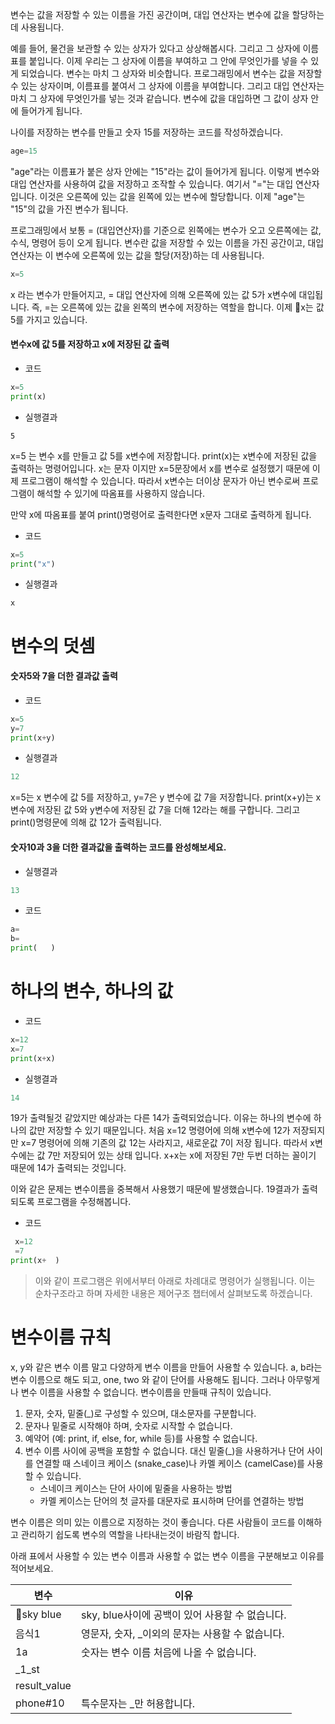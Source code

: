 변수는 값을 저장할 수 있는 이름을 가진 공간이며, 대입 연산자는 변수에 값을 할당하는 데 사용됩니다. 

예를 들어, 물건을 보관할 수 있는 상자가 있다고 상상해봅시다. 그리고 그 상자에 이름표를 붙입니다. 이제 우리는 그 상자에 이름을 부여하고 그 안에 무엇인가를 넣을 수 있게 되었습니다. 변수는 마치 그 상자와 비슷합니다. 프로그래밍에서 변수는 값을 저장할 수 있는 상자이며, 이름표를 붙여서 그 상자에 이름을 부여합니다. 그리고 대입 연산자는 마치 그 상자에 무엇인가를 넣는 것과 같습니다. 변수에 값을 대입하면 그 값이 상자 안에 들어가게 됩니다.

나이를 저장하는 변수를 만들고 숫자 15를 저장하는 코드를 작성하겠습니다.
```Python
age=15
```
"age"라는 이름표가 붙은 상자 안에는 "15"라는 값이 들어가게 됩니다. 이렇게 변수와 대입 연산자를 사용하여 값을 저장하고 조작할 수 있습니다. 여기서 "="는 대입 연산자입니다. 이것은 오른쪽에 있는 값을 왼쪽에 있는 변수에 할당합니다. 이제 "age"는 "15"의 값을 가진 변수가 됩니다.


프로그래밍에서 보통 = (대입연산자)를 기준으로 왼쪽에는 변수가 오고 오른쪽에는 값, 수식, 명령어 등이 오게 됩니다.
변수란 값을 저장할 수 있는 이름을 가진 공간이고, 대입 연산자는 이 변수에 오른쪽에 있는 값을 할당(저장)하는 데 사용됩니다.

```python
x=5
```
x 라는 변수가 만들어지고, = 대입 연산자에 의해 오른쪽에 있는 값 5가 x변수에 대입됩니다. 즉, =는 오른쪽에 있는 값을 왼쪽의 변수에 저장하는 역할을 합니다. 이제 x는 값 5를 가지고 있습니다.

#### 변수x에 값 5를 저장하고 x에 저장된 값 출력
- 코드
```python
x=5
print(x)
```
- 실행결과
```
5
```
x=5 는 변수 x를 만들고 값 5를 x변수에 저장합니다. print(x)는 x변수에 저장된 값을 출력하는 명령어입니다. x는 문자 이지만 x=5문장에서 x를 변수로 설정했기 때문에 이제 프로그램이 해석할 수 있습니다. 따라서 x변수는 더이상 문자가 아닌 변수로써 프로그램이 해석할 수 있기에 따옴표를 사용하지 않습니다. 

만약 x에 따옴표를 붙여 print()명령어로 출력한다면 x문자 그대로 출력하게 됩니다.
- 코드
```python
x=5
print("x")
```
- 실행결과
```
x
```

# 변수의 덧셈

#### 숫자5와 7을 더한 결과값 출력
- 코드
```python
x=5
y=7
print(x+y)
```
- 실행결과
```python
12
```
x=5는 x 변수에 값 5를 저장하고, y=7은 y 변수에 값 7을 저장합니다. print(x+y)는 x변수에 저장된 값 5와 y변수에 저장된 값 7을 더해 12라는 해를 구합니다. 그리고 print()명령문에 의해 값 12가 출력됩니다.

#### 숫자10과 3을 더한 결과값을 출력하는 코드를 완성해보세요. 
- 실행결과
```python
13
```

- 코드
```python
a=
b=
print(   )
```

# 하나의 변수, 하나의 값
- 코드
```Python
x=12
x=7
print(x+x)
```
- 실행결과
```python
14
```
19가 출력될것 같았지만 예상과는 다른 14가 출력되었습니다. 이유는 하나의 변수에 하나의 값만 저장할 수 있기 때문입니다. 처음 x=12 명령어에 의해 x변수에 12가 저장되지만 x=7 명령어에 의해 기존의 값 12는 사라지고, 새로운값 7이 저장 됩니다. 따라서 x변수에는 값 7만 저장되어 있는 상태 입니다. x+x는 x에 저장된 7만 두번 더하는 꼴이기 때문에 14가 출력되는 것입니다.

이와 같은 문제는 변수이름을 중복해서 사용했기 때문에 발생했습니다. 19결과가 출력되도록 프로그램을 수정해봅니다.
- 코드
```Python
 x=12
 =7
print(x+  )
```

> 이와 같이 프로그램은 위에서부터 아래로 차례대로 명령어가 실행됩니다. 이는 순차구조라고 하며 자세한 내용은 제어구조 챕터에서 살펴보도록 하겠습니다.

# 변수이름 규칙
x, y와 같은 변수 이름 말고 다양하게 변수 이름을 만들어 사용할 수 있습니다. a, b라는 변수 이름으로 해도 되고, one, two 와 같이 단어를 사용해도 됩니다. 그러나 아무렇게나 변수 이름을 사용할 수 없습니다. 변수이름을 만들때 규칙이 있습니다.

1. 문자, 숫자, 밑줄(\_)로 구성할 수 있으며, 대소문자를 구분합니다.
2. 문자나 밑줄로 시작해야 하며, 숫자로 시작할 수 없습니다.
3. 예약어 (예: print, if, else, for, while 등)를 사용할 수 없습니다.
4. 변수 이름 사이에 공백을 포함할 수 없습니다. 대신 밑줄(\_)을 사용하거나 단어 사이를 연결할 때 스네이크 케이스 (snake_case)나 카멜 케이스 (camelCase)를 사용할 수 있습니다.
	- 스네이크 케이스는 단어 사이에 밑줄을 사용하는 방법
	- 카멜 케이스는 단어의 첫 글자를 대문자로 표시하며 단어를 연결하는 방법

변수 이름은 의미 있는 이름으로 지정하는 것이 좋습니다. 다른 사람들이 코드를 이해하고 관리하기 쉽도록 변수의 역할을 나타내는것이 바람직 합니다.

아래 표에서 사용할 수 있는 변수 이름과 사용할 수 없는 변수 이름을 구분해보고 이유를 적어보세요.

| 변수         | 이유 |
| ------------ | ---- |
| sky blue    | sky, blue사이에 공백이 있어 사용할 수 없습니다. |
| 음식1        | 영문자, 숫자, \_이외의 문자는 사용할 수 없습니다. |
| 1a           | 숫자는 변수 이름 처음에 나올 수 없습니다.  |
| \_1_st       |      |
| result_value |      |
| phone#10 | 특수문자는 \_만 허용합니다. |


